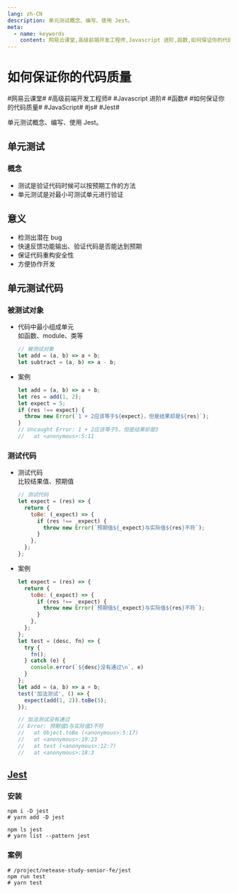 ```yaml
---
lang: zh-CN
description: 单元测试概念、编写、使用 Jest。
meta:
  - name: keywords
    content: 网易云课堂,高级前端开发工程师,Javascript 进阶,函数,如何保证你的代码质量,JavaScript,js,Jest
---
```


# 如何保证你的代码质量

\#网易云课堂#
\#高级前端开发工程师#
\#Javascript 进阶#
\#函数#
\#如何保证你的代码质量#
\#JavaScript#
\#js#
\#Jest#

单元测试概念、编写、使用 Jest。

## 单元测试

### 概念

* 测试是验证代码时候可以按预期工作的方法
* 单元测试是对最小可测试单元进行验证

## 意义

* 检测出潜在 bug
* 快速反馈功能输出、验证代码是否能达到预期
* 保证代码重构安全性
* 方便协作开发

## 单元测试代码

### 被测试对象

* 代码中最小组成单元  
  如函数、module、类等

  ```js
  // 被测试对象
  let add = (a, b) => a + b;
  let subtract = (a, b) => a - b;
  ```

* 案例

  ```js
  let add = (a, b) => a + b;
  let res = add(1, 2);
  let expect = 5;
  if (res !== expect) {
    throw new Error(`1 + 2应该等于${expect}，但是结果却是${res}`);
  }
  // Uncaught Error: 1 + 2应该等于5，但是结果却是3
  //   at <anonymous>:5:11
  ```

### 测试代码

* 测试代码  
  比较结果值、预期值

  ```js
  // 测试代码
  let expect = (res) => {
    return {
      toBe: (_expect) => {
        if (res !== _expect) {
          throw new Error(`预期值${_expect}与实际值${res}不符`);
        }
      },
    };
  };
  ```

* 案例

  ```js
  let expect = (res) => {
    return {
      toBe: (_expect) => {
        if (res !== _expect) {
          throw new Error(`预期值${_expect}与实际值${res}不符`);
        }
      },
    };
  };
  let test = (desc, fn) => {
    try {
      fn();
    } catch (e) {
      console.error(`${desc}没有通过\n`, e)
    }
  };
  let add = (a, b) => a + b;
  test('加法测试', () => {
    expect(add(1, 2)).toBe(5);
  });

  // 加法测试没有通过
  // Error: 预期值5与实际值3不符
  //   at Object.toBe (<anonymous>:5:17)
  //   at <anonymous>:19:23
  //   at test (<anonymous>:12:7)
  //   at <anonymous>:18:3
  ```

## [Jest](https://jestjs.io/)

### 安装

```shell
npm i -D jest
# yarn add -D jest

npm ls jest
# yarn list --pattern jest
```

### 案例

```shell
# /project/netease-study-senior-fe/jest
npm run test
# yarn test
```